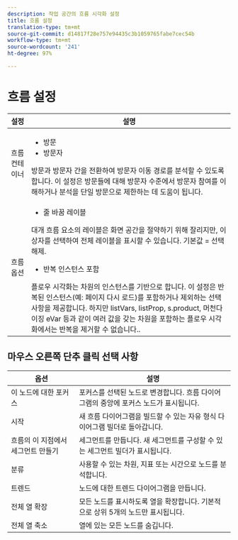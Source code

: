 ```yaml
---
description: 작업 공간의 흐름 시각화 설정
title: 흐름 설정
translation-type: tm+mt
source-git-commit: d14817f28e757e94435c3b1059765fabe7cec54b
workflow-type: tm+mt
source-wordcount: '241'
ht-degree: 97%

---
```



# 흐름 설정

| 설정 | 설명 |
| --- | --- |
| 흐름 컨테이너 | <ul><li>방문</li><li>방문자</li></ul> 방문과 방문자 간을 전환하여 방문자 이동 경로를 분석할 수 있도록 합니다. 이 설정은 방문들에 대해 방문자 수준에서 방문자 참여를 이해하거나 분석을 단일 방문으로 제한하는 데 도움이 됩니다.  |
| 흐름 옵션 | <ul><li>줄 바꿈 레이블</li></ul> 대개 흐름 요소의 레이블은 화면 공간을 절약하기 위해 잘리지만, 이 상자를 선택하여 전체 레이블을 표시할 수 있습니다.  기본값 = 선택 해제.<ul><li>반복 인스턴스 포함</li></ul> 플로우 시각화는 차원의 인스턴스를 기반으로 합니다. 이 설정은 반복된 인스턴스(예: 페이지 다시 로드)를 포함하거나 제외하는 선택 사항을 제공합니다. 하지만 listVars, listProp, s.product, 머천다이징 eVar 등과 같이 여러 값을 갖는 차원을 포함하는 플로우 시각화에서는 반복을 제거할 수 없습니다.. |

## 마우스 오른쪽 단추 클릭 선택 사항

| 옵션 | 설명 |
| --- | --- |
| 이 노드에 대한 포커스 | 포커스를 선택된 노드로 변경합니다. 흐름 다이어그램의 중앙에 포커스 노드가 표시됩니다.  |
| 시작 | 새 흐름 다이어그램을 빌드할 수 있는 자유 형식 다이어그램 빌더로 돌아갑니다.  |
| 흐름의 이 지점에서 세그먼트 만들기 | 세그먼트를 만듭니다. 새 세그먼트를 구성할 수 있는 세그먼트 빌더가 표시됩니다. |
| 분류 | 사용할 수 있는 차원, 지표 또는 시간으로 노드를 분석합니다. |
| 트렌드 | 노드에 대한 트렌드 다이어그램을 만듭니다. |
| 전체 열 확장 | 모든 노드를 표시하도록 열을 확장합니다. 기본적으로 상위 5개의 노드만 표시됩니다. |
| 전체 열 축소 | 열에 있는 모든 노드를 숨깁니다.  |
